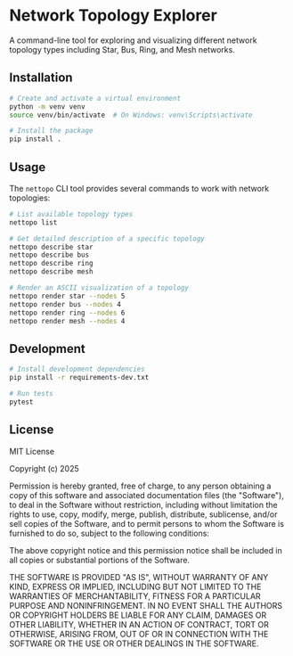 # Network Topology Explorer

A command-line tool for exploring and visualizing different network topology types including Star, Bus, Ring, and Mesh networks.

## Installation

```bash
# Create and activate a virtual environment
python -m venv venv
source venv/bin/activate  # On Windows: venv\Scripts\activate

# Install the package
pip install .
```

## Usage

The `nettopo` CLI tool provides several commands to work with network topologies:

```bash
# List available topology types
nettopo list

# Get detailed description of a specific topology
nettopo describe star
nettopo describe bus
nettopo describe ring
nettopo describe mesh

# Render an ASCII visualization of a topology
nettopo render star --nodes 5
nettopo render bus --nodes 4
nettopo render ring --nodes 6
nettopo render mesh --nodes 4
```

## Development

```bash
# Install development dependencies
pip install -r requirements-dev.txt

# Run tests
pytest
```

## License

MIT License

Copyright (c) 2025

Permission is hereby granted, free of charge, to any person obtaining a copy
of this software and associated documentation files (the "Software"), to deal
in the Software without restriction, including without limitation the rights
to use, copy, modify, merge, publish, distribute, sublicense, and/or sell
copies of the Software, and to permit persons to whom the Software is
furnished to do so, subject to the following conditions:

The above copyright notice and this permission notice shall be included in all
copies or substantial portions of the Software.

THE SOFTWARE IS PROVIDED "AS IS", WITHOUT WARRANTY OF ANY KIND, EXPRESS OR
IMPLIED, INCLUDING BUT NOT LIMITED TO THE WARRANTIES OF MERCHANTABILITY,
FITNESS FOR A PARTICULAR PURPOSE AND NONINFRINGEMENT. IN NO EVENT SHALL THE
AUTHORS OR COPYRIGHT HOLDERS BE LIABLE FOR ANY CLAIM, DAMAGES OR OTHER
LIABILITY, WHETHER IN AN ACTION OF CONTRACT, TORT OR OTHERWISE, ARISING FROM,
OUT OF OR IN CONNECTION WITH THE SOFTWARE OR THE USE OR OTHER DEALINGS IN THE
SOFTWARE.
